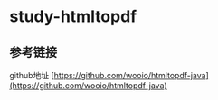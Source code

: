 # study-htmltopdf #

## 参考链接 ##

github地址 [https://github.com/wooio/htmltopdf-java](https://github.com/wooio/htmltopdf-java)
